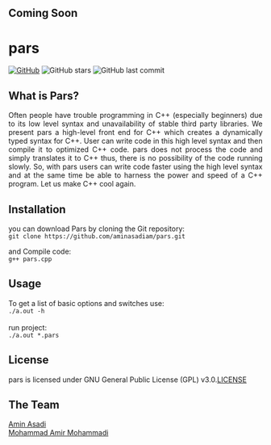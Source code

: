 ## Coming Soon
# pars

[![GitHub](https://img.shields.io/github/license/aminasadiam/pars)](https://github.com/aminasadiam/pars/blob/main/LICENSE) ![GitHub stars](https://img.shields.io/github/stars/aminasadiam/pars?style=plastic) ![GitHub last commit](https://img.shields.io/github/last-commit/aminasadiam/pars)

## What is Pars?
<p align="justify">
Often people have trouble programming in C++ (especially beginners) due to its low level syntax and unavailability of stable third party libraries. We present pars a high-level front end for C++ which creates a dynamically typed syntax for C++. User can write code in this high level syntax and then compile it to optimized C++ code. pars does not process the code and simply translates it to C++ thus, there is no possibility of the code running slowly. So, with pars users can write code faster using the high level syntax and at the same time be able to harness the power and speed of a C++ program. Let us make C++ cool again.
</p>

## Installation
you can download Pars by cloning the Git repository:<br />
`git clone https://github.com/aminasadiam/pars.git`<br />

and Compile code:<br />
`
g++ pars.cpp
`

## Usage
To get a list of basic options and switches use:<br />
`
./a.out -h
`<br /><br />
run project:<br />
`
./a.out *.pars
`

## License
pars is licensed under GNU General Public License (GPL) v3.0.<a href="https://github.com/aminasadiam/pars/blob/main/LICENSE">LICENSE</a>

## The Team
<a href="https://github.com/aminasadiam">Amin Asadi</a><br />
<a href="https://github.com/MohammadAmirMohammadi">Mohammad Amir Mohammadi</a>
